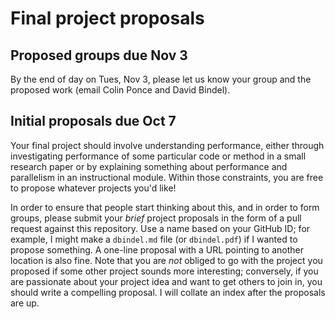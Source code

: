 # Final project proposals

## Proposed groups due Nov 3

By the end of day on Tues, Nov 3, please let us know your group and
the proposed work (email Colin Ponce and David Bindel).

## Initial proposals due Oct 7

Your final project should involve understanding performance, either through
investigating performance of some particular code or method in a small research
paper or by explaining something about performance and parallelism in an
instructional module.  Within those constraints, you are free to propose
whatever projects you'd like!

In order to ensure that people start thinking about this, and in order to form
groups, please submit your *brief* project proposals in the form of a pull
request against this repository.  Use a name based on your GitHub ID; for
example, I might make a `dbindel.md` file (or `dbindel.pdf`) if I wanted to
propose something.  A one-line proposal with a URL pointing to another location
is also fine.  Note that you are *not* obliged to go with the project you
proposed if some other project sounds more interesting; conversely, if you are
passionate about your project idea and want to get others to join in, you
should write a compelling proposal.  I will collate an index after the
proposals are up.

